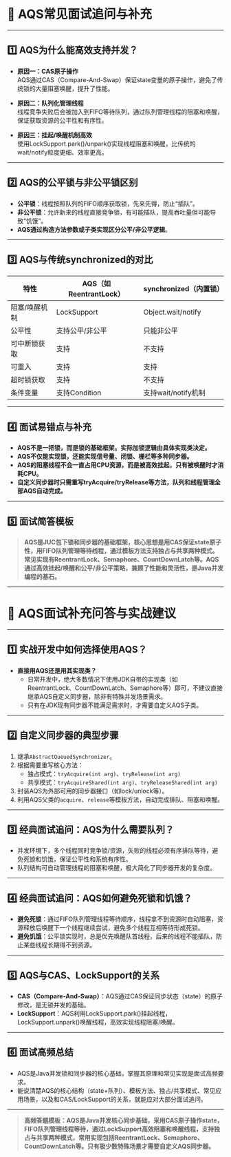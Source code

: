 # 🌟 AQS常见面试追问与补充

---

## 1️⃣ AQS为什么能高效支持并发？

- **原因一：CAS原子操作**  
  AQS通过CAS（Compare-And-Swap）保证state变量的原子操作，避免了传统锁的大量阻塞唤醒，提升了性能。

- **原因二：队列化管理线程**  
  线程竞争失败后会被加入到FIFO等待队列，通过队列管理线程的阻塞和唤醒，保证获取资源的公平性和有序性。

- **原因三：挂起/唤醒机制高效**  
  使用LockSupport.park()/unpark()实现线程阻塞和唤醒，比传统的wait/notify粒度更细、效率更高。

---

## 2️⃣ AQS的公平锁与非公平锁区别

- **公平锁**：线程按照队列的FIFO顺序获取锁，先来先得，防止“插队”。
- **非公平锁**：允许新来的线程直接竞争锁，有可能插队，提高吞吐量但可能导致“饥饿”。
- **AQS通过构造方法参数或子类实现区分公平/非公平逻辑**。

---

## 3️⃣ AQS与传统synchronized的对比

| 特性          | AQS（如ReentrantLock） | synchronized（内置锁） |
| ------------- | ---------------------- | ---------------------- |
| 阻塞/唤醒机制 | LockSupport            | Object.wait/notify     |
| 公平性        | 支持公平/非公平        | 只能非公平             |
| 可中断锁获取  | 支持                   | 不支持                 |
| 可重入        | 支持                   | 支持                   |
| 超时锁获取    | 支持                   | 不支持                 |
| 条件变量      | 支持Condition          | 支持wait/notify机制    |

---

## 4️⃣ 面试易错点与补充

- **AQS不是一把锁，而是锁的基础框架。实际加锁逻辑由具体实现类决定。**
- **AQS不仅能实现锁，还能实现信号量、闭锁、栅栏等多种同步器。**
- **AQS的阻塞线程不会一直占用CPU资源，而是被高效挂起，只有被唤醒时才消耗CPU。**
- **自定义同步器时只需重写tryAcquire/tryRelease等方法，队列和线程管理全部AQS自动完成。**

---

## 5️⃣ 面试简答模板

> **AQS是JUC包下锁和同步器的基础框架，核心思想是用CAS保证state原子性，用FIFO队列管理等待线程，通过模板方法支持独占与共享两种模式。常见实现有ReentrantLock、Semaphore、CountDownLatch等。AQS通过高效挂起/唤醒和公平/非公平策略，兼顾了性能和灵活性，是Java并发编程的基石。**

---

# 🧩 AQS面试补充问答与实战建议

---

## 1️⃣ 实战开发中如何选择使用AQS？

- **直接用AQS还是用其实现类？**
  - 日常开发中，绝大多数情况下使用JDK自带的实现类（如ReentrantLock、CountDownLatch、Semaphore等）即可，不建议直接继承AQS自定义同步器，除非有特殊并发场景需求。
  - 只有在JDK现有同步器不能满足需求时，才需要自定义AQS子类。

---

## 2️⃣ 自定义同步器的典型步骤

1. 继承`AbstractQueuedSynchronizer`。
2. 根据需要重写核心方法：
   - 独占模式：`tryAcquire(int arg)`、`tryRelease(int arg)`
   - 共享模式：`tryAcquireShared(int arg)`、`tryReleaseShared(int arg)`
3. 封装AQS为外部可用的同步器接口（如lock/unlock等）。
4. 利用AQS父类的`acquire`、`release`等模板方法，自动完成排队、阻塞和唤醒。

---

## 3️⃣ 经典面试追问：AQS为什么需要队列？

- 并发环境下，多个线程同时竞争锁/资源，失败的线程必须有序排队等待，避免死锁和饥饿，保证公平性和系统有序性。
- 队列结构可自动管理线程的阻塞和唤醒，极大简化了同步器开发的复杂度。

---

## 4️⃣ 经典面试追问：AQS如何避免死锁和饥饿？

- **避免死锁**：通过FIFO队列管理线程等待顺序，线程拿不到资源时自动阻塞，资源释放后唤醒下一个线程继续尝试，避免多个线程互相等待形成死锁。
- **避免饥饿**：公平锁实现时，总是优先唤醒队首线程，后来的线程不能插队，防止某些线程长期得不到资源。

---

## 5️⃣ AQS与CAS、LockSupport的关系

- **CAS（Compare-And-Swap）**：AQS通过CAS保证同步状态（state）的原子修改，是无锁并发的基础。
- **LockSupport**：AQS利用LockSupport.park()挂起线程，LockSupport.unpark()唤醒线程，高效实现线程阻塞/唤醒。

---

## 6️⃣ 面试高频总结

- AQS是Java并发锁和同步器的核心基础，掌握其原理和常见实现是面试高频要求。
- 能说清楚AQS的核心结构（state+队列）、模板方法、独占/共享模式、常见应用场景，以及和CAS/LockSupport的关系，就能应对大部分面试追问。

---

> **高频答题模板：AQS是Java并发核心同步基础，采用CAS原子操作state，FIFO队列管理线程等待，通过LockSupport高效阻塞和唤醒线程，支持独占与共享两种模式，常用实现包括ReentrantLock、Semaphore、CountDownLatch等。只有极少数特殊场景才需要自定义AQS同步器。**